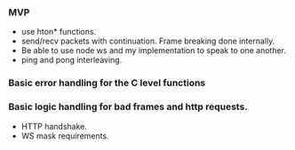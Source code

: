 ### MVP
* use hton\* functions.
* send/recv packets with continuation.  Frame breaking done internally.
* Be able to use node ws and my implementation to speak to one another.
* ping and pong interleaving.

### Basic error handling for the C level functions

### Basic logic handling for bad frames and http requests.
* HTTP handshake.
* WS mask requirements.
